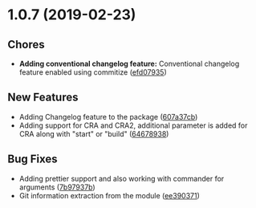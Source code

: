 # 1.0.7 (2019-02-23)

## Chores

- **Adding conventional changelog feature:** Conventional changelog feature enabled using commitize ([efd07935](https://github.com/amittkSharma/react-ts-sourcemaps/commit/efd07935b31ea6934671b8d6750745d45562606a))

## New Features

- Adding Changelog feature to the package ([607a37cb](https://github.com/amittkSharma/react-ts-sourcemaps/commit/607a37cb3dc2e1d86d46c4ad7464b566183409ca))
- Adding support for CRA and CRA2, additional parameter is added for CRA along with "start" or "build" ([64678938](https://github.com/amittkSharma/react-ts-sourcemaps/commit/64678938770e5889aa17ff7c8c30dd073f599589))

## Bug Fixes

- Adding prettier support and also working with commander for arguments ([7b97937b](https://github.com/amittkSharma/react-ts-sourcemaps/commit/7b97937b32562bc6b9fe1aa98fd65bacda04cc43))
- Git information extraction from the module ([ee390371](https://github.com/amittkSharma/react-ts-sourcemaps/commit/ee390371d7ee7078232f4169a59e409ceaecae8a))
